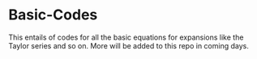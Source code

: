 # Basic-Codes
This entails of codes for all the basic equations for expansions like the Taylor series and so on. More will be added to this repo in coming days. 
